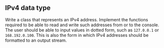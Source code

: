 ## IPv4 data type

Write a class that represents an IPv4 address. Implement the functions required to be able to read and write such addresses from or to the console. The user should be able to input values in dotted form, such as `127.0.0.1` or `168.192.0.100`. This is also the form in which IPv4 addresses should be formatted to an output stream.
